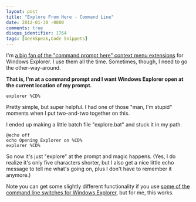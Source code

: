 ```yaml
---
layout: post
title: "Explore From Here - Command Line"
date: 2012-01-30 -0800
comments: true
disqus_identifier: 1764
tags: [GeekSpeak,Code Snippets]
---
```

I'm [a big fan of the "command prompt here" context menu
extensions](/archive/2007/11/20/command-prompt-here-round-up.aspx) for
Windows Explorer. I use them all the time. Sometimes, though, I need to
go the other-way-around.

**That is, I'm at a command prompt and I want Windows Explorer open at
the current location of my prompt.**

`explorer %CD%`

Pretty simple, but super helpful. I had one of those "man, I'm stupid"
moments when I put two-and-two together on this.

I ended up making a little batch file "explore.bat" and stuck it in my
path.

    @echo off
    echo Opening Explorer on %CD%
    explorer %CD%

So now it's just "explore" at the prompt and magic happens. (Yes, I do
realize it's only five characters shorter, but I also get a nice little
echo message to tell me what's going on, plus I don't have to remember
it anymore.)

Note you can get some slightly different functionality if you use [some
of the command line switches for Windows
Explorer](http://support.microsoft.com/kb/130510), but for me, this
works.

